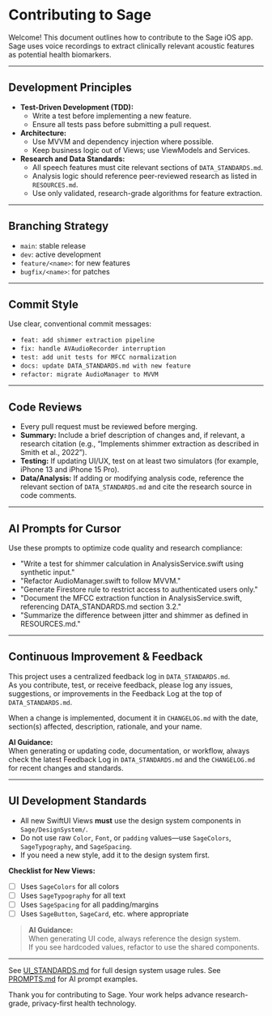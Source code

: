 # Contributing to Sage

Welcome! This document outlines how to contribute to the Sage iOS app. Sage uses voice recordings to extract clinically relevant acoustic features as potential health biomarkers.

---

## Development Principles

- **Test-Driven Development (TDD):**
  - Write a test before implementing a new feature.
  - Ensure all tests pass before submitting a pull request.
- **Architecture:**
  - Use MVVM and dependency injection where possible.
  - Keep business logic out of Views; use ViewModels and Services.
- **Research and Data Standards:**
  - All speech features must cite relevant sections of `DATA_STANDARDS.md`.
  - Analysis logic should reference peer-reviewed research as listed in `RESOURCES.md`.
  - Use only validated, research-grade algorithms for feature extraction.

---

## Branching Strategy

- `main`: stable release
- `dev`: active development
- `feature/<name>`: for new features
- `bugfix/<name>`: for patches

---

## Commit Style

Use clear, conventional commit messages:

- `feat: add shimmer extraction pipeline`
- `fix: handle AVAudioRecorder interruption`
- `test: add unit tests for MFCC normalization`
- `docs: update DATA_STANDARDS.md with new feature`
- `refactor: migrate AudioManager to MVVM`

---

## Code Reviews

- Every pull request must be reviewed before merging.
- **Summary:** Include a brief description of changes and, if relevant, a research citation (e.g., “Implements shimmer extraction as described in Smith et al., 2022”).
- **Testing:** If updating UI/UX, test on at least two simulators (for example, iPhone 13 and iPhone 15 Pro).
- **Data/Analysis:** If adding or modifying analysis code, reference the relevant section of `DATA_STANDARDS.md` and cite the research source in code comments.

---

## AI Prompts for Cursor

Use these prompts to optimize code quality and research compliance:

- "Write a test for shimmer calculation in AnalysisService.swift using synthetic input."
- "Refactor AudioManager.swift to follow MVVM."
- "Generate Firestore rule to restrict access to authenticated users only."
- "Document the MFCC extraction function in AnalysisService.swift, referencing DATA_STANDARDS.md section 3.2."
- "Summarize the difference between jitter and shimmer as defined in RESOURCES.md."

---

## Continuous Improvement & Feedback

This project uses a centralized feedback log in `DATA_STANDARDS.md`.  
As you contribute, test, or receive feedback, please log any issues, suggestions, or improvements in the Feedback Log at the top of `DATA_STANDARDS.md`.

When a change is implemented, document it in `CHANGELOG.md` with the date, section(s) affected, description, rationale, and your name.

**AI Guidance:**  
When generating or updating code, documentation, or workflow, always check the latest Feedback Log in `DATA_STANDARDS.md` and the `CHANGELOG.md` for recent changes and standards.

---

## UI Development Standards

- All new SwiftUI Views **must** use the design system components in `Sage/DesignSystem/`.
- Do not use raw `Color`, `Font`, or `padding` values—use `SageColors`, `SageTypography`, and `SageSpacing`.
- If you need a new style, add it to the design system first.

**Checklist for New Views:**
- [ ] Uses `SageColors` for all colors
- [ ] Uses `SageTypography` for all text
- [ ] Uses `SageSpacing` for all padding/margins
- [ ] Uses `SageButton`, `SageCard`, etc. where appropriate

> **AI Guidance:**  
> When generating UI code, always reference the design system.  
> If you see hardcoded values, refactor to use the shared components.

---

See [UI_STANDARDS.md](./UI_STANDARDS.md) for full design system usage rules.
See [PROMPTS.md](./PROMPTS.md) for AI prompt examples.

Thank you for contributing to Sage. Your work helps advance research-grade, privacy-first health technology.
